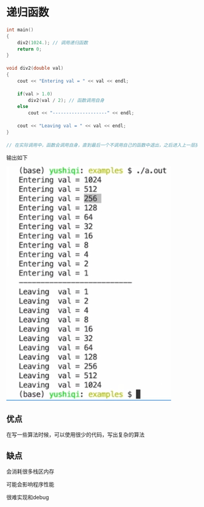 # 递归函数

````c++
int main()
{
    div2(1024.); // 调用递归函数
    return 0;
}

void div2(double val)
{
    cout << "Entering val = " << val << endl;
    
    if(val > 1.0)
        div2(val / 2); // 函数调用自身
    else
        cout << "--------------------" << endl;
    
    cout << "Leaving val = " << val << endl;
}

// 在实际调用中，函数会调用自身，直到最后一个不调用自己的函数中退出，之后进入上一层执行未执行的代码，直到进入最后一层，执行完整个函数并退出
````

输出如下

![C12A74A928D65D6341FF3CDC47C6D0C7](../img/7.5-recursive-functions/C12A74A928D65D6341FF3CDC47C6D0C7.png)

## 优点

在写一些算法时候，可以使用很少的代码，写出复杂的算法

## 缺点

会消耗很多栈区内存

可能会影响程序性能

很难实现和debug